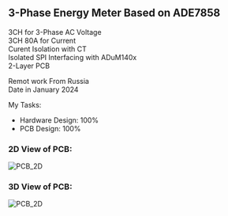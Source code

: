 ## 3-Phase Energy Meter Based on ADE7858

3CH for 3-Phase AC Voltage  
3CH 80A for Current  
Curent Isolation with CT  
Isolated SPI Interfacing with ADuM140x  
2-Layer PCB  

Remot work From Russia  
Date in January 2024  

My Tasks:  
- Hardware Design: 100%
- PCB Design: 100%

### 2D View of PCB:
![PCB_2D](https://s32.picofile.com/file/8477565334/v1_11_PCB_2D.png)

### 3D View of PCB:
![PCB_2D](https://s32.picofile.com/file/8477565342/v1_11_PCB_3D.png)

